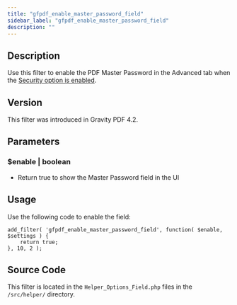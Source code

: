 ```yaml
---
title: "gfpdf_enable_master_password_field"
sidebar_label: "gfpdf_enable_master_password_field"
description: ""
---
```




## Description 

Use this filter to enable the PDF Master Password in the Advanced tab when the [Security option is enabled](../../users/setup-pdf.md#pdf-security).

## Version 

This filter was introduced in Gravity PDF 4.2.

## Parameters 

### $enable | boolean
*  Return true to show the Master Password field in the UI

## Usage 

Use the following code to enable the field:

```
add_filter( 'gfpdf_enable_master_password_field', function( $enable, $settings ) {
	return true;
}, 10, 2 );
```

## Source Code 

This filter is located in the `Helper_Options_Field.php` files in the `/src/helper/` directory.
